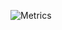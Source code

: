 ![Metrics](https://metrics.lecoq.io/a1667834841?template=classic&introduction=1&base.indepth=false&base.hireable=false&introduction.title=true&config.timezone=Asia%2FShanghai)
